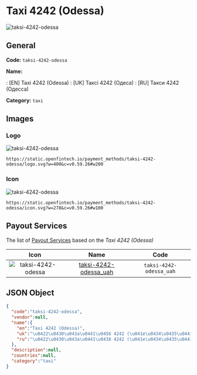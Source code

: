
# Taxi 4242 (Odessa) 
![taksi-4242-odessa](https://static.openfintech.io/payment_methods/taksi-4242-odessa/logo.svg?w=400&c=v0.59.26#w200)  

## General 
**Code:** `taksi-4242-odessa` 
 
**Name:** 
 
:	[EN] Taxi 4242 (Odessa) 
:	[UK] Таксі 4242 (Одеса) 
:	[RU] Такси 4242 (Одесса) 
 
**Category:** `taxi` 
 

## Images 

### Logo 
![taksi-4242-odessa](https://static.openfintech.io/payment_methods/taksi-4242-odessa/logo.svg?w=400&c=v0.59.26#w200)  

```
https://static.openfintech.io/payment_methods/taksi-4242-odessa/logo.svg?w=400&c=v0.59.26#w200
```  

### Icon 
![taksi-4242-odessa](https://static.openfintech.io/payment_methods/taksi-4242-odessa/icon.svg?w=278&c=v0.59.26#w100)  

```
https://static.openfintech.io/payment_methods/taksi-4242-odessa/icon.svg?w=278&c=v0.59.26#w100
```  

## Payout Services 
 
The list of [Payout Services](/payout-services/) based on the _Taxi 4242 (Odessa)_ 

|Icon|Name|Code| 
|:---:|:---:|:---:| 
|![taksi-4242-odessa](https://static.openfintech.io/payout_methods/taksi-4242-odessa/icon.png?w=278&c=v0.59.26#w40) |[taksi-4242-odessa_uah](/payout-services/taksi-4242-odessa_uah/)|`taksi-4242-odessa_uah`| 
 

## JSON Object 

```json
{
  "code":"taksi-4242-odessa",
  "vendor":null,
  "name":{
    "en":"Taxi 4242 (Odessa)",
    "uk":"\u0422\u0430\u043a\u0441\u0456 4242 (\u041e\u0434\u0435\u0441\u0430)",
    "ru":"\u0422\u0430\u043a\u0441\u0438 4242 (\u041e\u0434\u0435\u0441\u0441\u0430)"
  },
  "description":null,
  "countries":null,
  "category":"taxi"
}
```  
